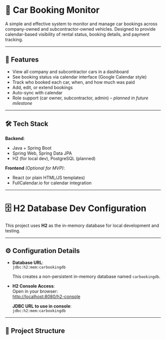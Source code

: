 # 🚗 Car Booking Monitor

A simple and effective system to monitor and manage car bookings across company-owned and subcontractor-owned vehicles. Designed to provide calendar-based visibility of rental status, booking details, and payment tracking.

---

## 📌 Features

- View all company and subcontractor cars in a dashboard
- See booking status via calendar interface (Google Calendar style)
- Track who booked each car, when, and how much was paid
- Add, edit, or extend bookings
- Auto-sync with calendar
- Role support (car owner, subcontractor, admin) – *planned in future milestone*

---

## 🛠️ Tech Stack

**Backend**:
- Java + Spring Boot
- Spring Web, Spring Data JPA
- H2 (for local dev), PostgreSQL (planned)

**Frontend** *(Optional for MVP)*:
- React (or plain HTML/JS templates)
- FullCalendar.io for calendar integration

---

# 🗄️ H2 Database Dev Configuration

This project uses **H2** as the in-memory database for local development and testing.

---

## ⚙️ Configuration Details

- **Database URL**:  
  `jdbc:h2:mem:carbookingdb`

  This creates a non-persistent in-memory database named `carbookingdb`.

- **H2 Console Access**:  
  Open in your browser:  
  [http://localhost:8080/h2-console](http://localhost:8080/h2-console)

  **JDBC URL to use in console**:  
  `jdbc:h2:mem:carbookingdb`

---

## 🧱 Project Structure

